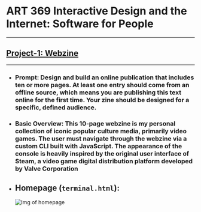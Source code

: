 # ART 369 Interactive Design and the Internet: Software for People 
---

## [Project-1: Webzine](https://github.com/ExzoZbta/interactive/tree/main/project-1/final)
---
  - ### **Prompt**: Design and build an online publication that includes ten or more pages.   At least one entry should come from an offline source, which means you are publishing this text online for the first time. Your zine should be designed for a specific, defined audience.

  - ### **Basic Overview**: This 10-page webzine is my personal collection of iconic popular culture media, primarily video games. The user must navigate through the webzine via a custom CLI built with JavaScript. The appearance of the console is heavily inspired by the original user interface of Steam, a video game digital distribution platform developed by Valve Corporation

- ## **Homepage** (`terminal.html`):
  ![Img of homepage](https://i.imgur.com/2ckqZzL.png)

